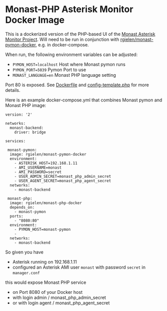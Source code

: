 # Monast-PHP Asterisk Monitor Docker Image

This is a dockerized version of the PHP-based UI of the [Monast Asterisk Monitor Project](https://dagmoller.github.io/monast/).
Will need to be run in conjunction with [rgielen/monast-pymon-docker](https://hub.docker.com/r/rgielen/monast-pymon-docker/), e.g. in docker-compose.

When run, the following environment variables can be adjusted:
  * `PYMON_HOST=localhost` Host where Monast pymon runs
  * `PYMON_PORT=5039` Pymon Port to use
  * `MONAST_LANGUAGE=en` Monast PHP language setting
  
Port 80 is exposed.
See [Dockerfile](Dockerfile) and [config-template.php](config-template.php) for more details.

Here is an example docker-compose.yml that combines Monast pymon and Monast PHP image:

```
version: '2'

networks:
  monast-backend:
    driver: bridge

services:

 monast-pymon:
  image: rgielen/monast-pymon-docker
  environment:
    - ASTERISK_HOST=192.168.1.11
    - AMI_USERNAME=monast
    - AMI_PASSWORD=secret
    - USER_ADMIN_SECRET=monast_php_admin_secret
    - USER_AGENT_SECRET=monast_php_agent_secret
  networks:
    - monast-backend

 monast-php:
  image: rgielen/monast-php-docker
  depends_on:
    - monast-pymon
  ports:
    - "8080:80"
  environment:
    - PYMON_HOST=monast-pymon
    - 
  networks:
    - monast-backend
```

So given you have
 * Asterisk running on 192.168.1.11
 * configured an Asterisk AMI user `monast` with password `secret` in `manager.conf`

this would expose Monast PHP service
 * on Port 8080 of your Docker host
 * with login admin / monast_php_admin_secret
 * or with login agent / monast_php_agent_secret 
